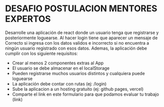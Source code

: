 
# DESAFIO POSTULACION MENTORES EXPERTOS
Desarrolle una aplicación de react donde un usuario tenga que registrarse y posteriormente loguearse. Al hacer login tiene que aparecer un mensaje de Correcto si ingresa con los datos validos e incorrecto si no encuentra a ningún usuario registrado con esos datos. Ademas, la aplicación debe cumplir con los siguiente requisitos: 
 - Crear al menos 2 componentes extras al App
 - El usuario se debe almacenar en el localStorage 
 - Pueden registrarse muchos usuarios distintos y cualquiera puede loguearse
 - La aplicación debe contar con rutas (ej: /login) 
 - Sube la aplicacion a un hosting gratuito (ej: github pages, vercel)
 - Comparte el link en este formulario para que podamos evaluar tu trabajo (link)